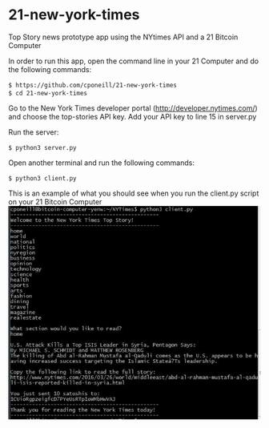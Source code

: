 # 21-new-york-times

Top Story news prototype app using the NYtimes API and a 21 Bitcoin Computer

In order to run this app,  open the command line in your 21 Computer and do the following commands:

    $ https://github.com/cponeill/21-new-york-times
    $ cd 21-new-york-times

Go to the New York Times developer portal (http://developer.nytimes.com/) and choose the top-stories API key.
Add your API key to line 15 in server.py

Run the server:

    $ python3 server.py

Open another terminal and run the following commands:

    $ python3 client.py

This is an example of what you should see when you run the client.py script on your 21 Bitcoin Computer
![Alt text](https://github.com/cponeill/21-new-york-times/blob/master/nytimes_top_story_app.JPG "nytimes_app")
